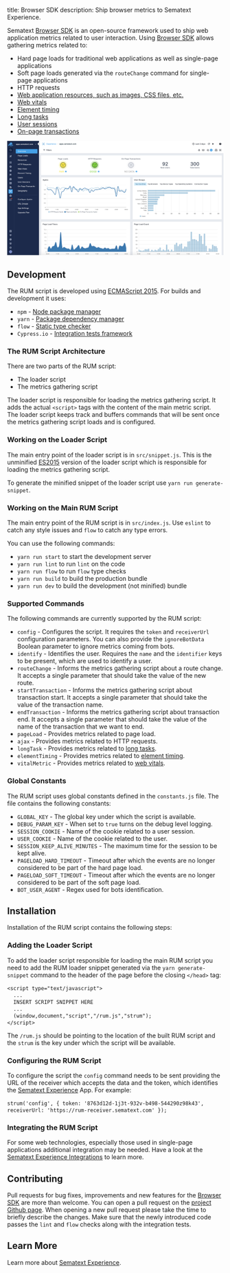 title: Browser SDK
description: Ship browser metrics to Sematext Experience.

Sematext [Browser SDK](https://github.com/sematext/browser-sdk) is an open-source framework used to ship web application metrics related to user interaction. Using [Browser SDK](https://github.com/sematext/browser-sdk) allows gathering metrics related to:
 
 - Hard page loads for traditional web applications as well as single-page applications
 - Soft page loads generated via the `routeChange` command for single-page applications
 - HTTP requests
 - [Web application resources, such as images, CSS files, etc.](/experience/resources/)
 - [Web vitals](/experience/webvitals/)
 - [Element timing](/experience/element-timing/)
 - [Long tasks](/experience/longtasks/)
 - [User sessions](/experience/user-identification/)
 - [On-page transactions](/experience/on-page-transaction/)

![Sematext Experience Overview](../images/experience/overview.png)

## Development

The RUM script is developed using [ECMAScript 2015](https://en.wikipedia.org/wiki/ECMAScript). For builds and development it uses:
 
 - `npm` - [Node package manager](https://npm.org)
 - `yarn` - [Package dependency manager](https://yarnpkg.com)
 - `flow` - [Static type checker](https://flow.org)
 - `Cypress.io` - [Integration tests framework](https://www.cypress.io)

### The RUM Script Architecture

There are two parts of the RUM script: 

 - The loader script
 - The metrics gathering script

The loader script is responsible for loading the metrics gathering script. It adds the actual `<script>` tags with the content of the main metric script. The loader script keeps track and buffers commands that will be sent once the metrics gathering script loads and is configured.

### Working on the Loader Script

The main entry point of the loader script is in `src/snippet.js`. This is the unminified [ES2015]((https://en.wikipedia.org/wiki/ECMAScript)) version of the loader script which is responsible for loading the metrics gathering script. 

To generate the minified snippet of the loader script use `yarn run generate-snippet`.

### Working on the Main RUM Script

The main entry point of the RUM script is in `src/index.js`. Use `eslint` to catch any style issues and
`flow` to catch any type errors.

You can use the following commands:

 - `yarn run start` to start the development server
 - `yarn run lint` to run `lint` on the code
 - `yarn run flow` to run `flow` type checks
 - `yarn run build` to build the production bundle
 - `yarn run dev` to build the development (not minified) bundle

### Supported Commands

The following commands are currently supported by the RUM script:

 - `config` - Configures the script. It requires the `token` and `receiverUrl` configuration parameters. You can also provide the `ignoreBotData` Boolean parameter to ignore metrics coming from bots.
 - `identify` - Identifies the user. Requires the `name` and the `identifier` keys to be present, which are used to identify a user.  
 - `routeChange` - Informs the metrics gathering script about a route change. It accepts a single parameter that should take the value of the new route. 
 - `startTransaction` - Informs the metrics gathering script about transaction start. It accepts a single parameter that should take the value of the transaction name.
 - `endTransaction` - Informs the metrics gathering script about transaction end. It accepts a single parameter that should take the value of the name of the transaction that we want to end.
 - `pageLoad` - Provides metrics related to page load.
 - `ajax` - Provides metrics related to HTTP requests.
 - `longTask` - Provides metrics related to [long tasks](/experience/longtasks/).
 - `elementTiming` - Provides metrics related to [element timing](/experience/element-timing/).
 - `vitalMetric` - Provides metrics related to [web vitals](/experience/webvitals/).

### Global Constants

The RUM script uses global constants defined in the `constants.js` file. The file contains the following constants:

 - `GLOBAL_KEY` - The global key under which the script is available.
 - `DEBUG_PARAM_KEY` - When set to `true` turns on the debug level logging. 
 - `SESSION_COOKIE` - Name of the cookie related to a user session. 
 - `USER_COOKIE` - Name of the cookie related to the user.
 - `SESSION_KEEP_ALIVE_MINUTES` - The maximum time for the session to be kept alive.
 - `PAGELOAD_HARD_TIMEOUT` - Timeout after which the events are no longer considered to be part of the hard page load.
 - `PAGELOAD_SOFT_TIMEOUT` - Timeout after which the events are no longer considered to be part of the soft page load.
 - `BOT_USER_AGENT` - Regex used for bots identification.

## Installation

Installation of the RUM script contains the following steps:

### Adding the Loader Script

To add the loader script responsible for loading the main RUM script you need to add the RUM loader snippet generated via the `yarn generate-snippet` command to the header of the page before the closing `</head>` tag:

```
<script type="text/javascript">
  ...
  INSERT SCRIPT SNIPPET HERE
  ...
  (window,document,"script","/rum.js","strum");
</script>
```

The `/rum.js` should be pointing to the location of the built RUM script and the `strum` is the key under which the script will be available.

### Configuring the RUM Script

To configure the script the `config` command needs to be sent providing the URL of the receiver which accepts the data and the token, which identifies the [Sematext Experience](https://sematext.com/experience) App. For example:

```
strum('config', { token: '8763d12d-1j3t-932v-b498-544290z98k43', receiverUrl: 'https://rum-receiver.sematext.com' });
```

### Integrating the RUM Script

For some web technologies, especially those used in single-page applications additional integration may be needed. Have a look at the [Sematext Experience Integrations](/experience/integrations/) to learn more.

## Contributing

Pull requests for bug fixes, improvements and new features for the [Browser SDK](https://github.com/sematext/browser-sdk) are more than welcome. You can open a pull request on the [project Github page](https://github.com/sematext/browser-sdk). When opening a new pull request please take the time to briefly describe the changes. Make sure that the newly introduced code passes the `lint` and `flow` checks along with the integration tests.

## Learn More

Learn more about [Sematext Experience](https://sematext.com/experience). 